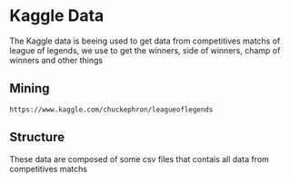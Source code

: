 # Kaggle Data

The Kaggle data is beeing used to get data from competitives matchs of league of legends, we use to get the winners, side of winners, champ of winners and other things

## Mining
```
https://www.kaggle.com/chuckephron/leagueoflegends
```
## Structure
These data are composed of some csv files that contais all data from competitives matchs